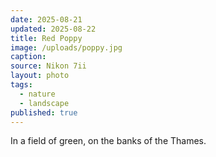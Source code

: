 ```yaml
---
date: 2025-08-21
updated: 2025-08-22
title: Red Poppy
image: /uploads/poppy.jpg
caption:
source: Nikon 7ii
layout: photo
tags:
  - nature
  - landscape
published: true
---
```

In a field of green, on the banks of the Thames.